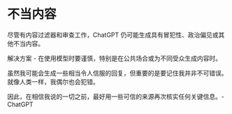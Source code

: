 



# 不当内容



尽管有内容过滤器和审查工作，ChatGPT 仍可能生成具有冒犯性、政治偏见或其他不当内容。

解决方案 - 在使用模型时要谨慎，特别是在公共场合或为不同受众生成内容时。

虽然我可能会生成一些相当令人信服的回复，但重要的是要记住我并非不可错误。就像人类一样，我偶尔也会犯错。

因此，在相信我说的一切之前，最好用一些可信的来源再次核实任何关键信息。- ChatGPT
